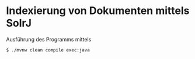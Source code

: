 # Indexierung von Dokumenten mittels SolrJ

Ausführung des Programms mittels

````
$ ./mvnw clean compile exec:java
````